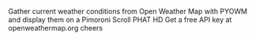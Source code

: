 Gather current weather conditions from Open Weather Map
with PYOWM and display them on a Pimoroni Scroll PHAT HD
Get a free API key at openweathermap.org
cheers
